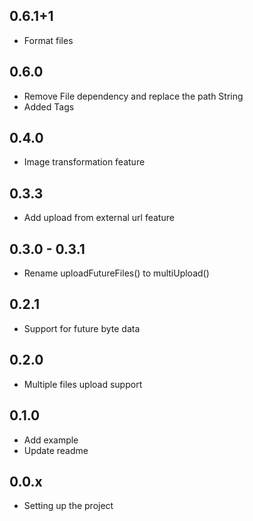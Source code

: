 ## 0.6.1+1
- Format files

## 0.6.0
- Remove File dependency and replace the path String
- Added Tags

## 0.4.0
- Image transformation feature

## 0.3.3
- Add upload from external url feature

## 0.3.0 - 0.3.1
- Rename uploadFutureFiles() to multiUpload()

## 0.2.1
- Support for future byte data 

## 0.2.0
- Multiple files upload support 

## 0.1.0
- Add example
- Update readme

## 0.0.x
- Setting up the project
